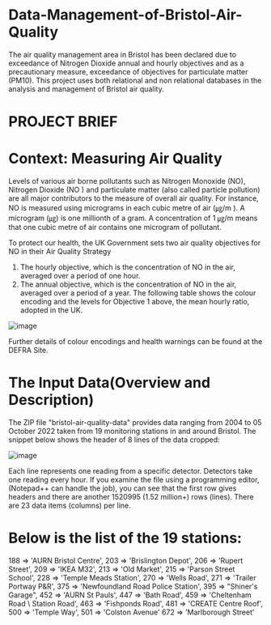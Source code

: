 # Data-Management-of-Bristol-Air-Quality
The air quality management area in Bristol has been declared due to exceedance of Nitrogen Dioxide annual and hourly objectives and as a precautionary measure, exceedance of objectives for particulate matter (PM10).
This project uses both relational and non relational databases in the analysis and management of Bristol air quality.


# PROJECT BRIEF
# Context: Measuring Air Quality

Levels of various air borne pollutants such as Nitrogen Monoxide (NO), Nitrogen Dioxide (NO ) and particulate matter (also called particle pollution) are all major contributors to the measure of overall air quality.
For instance, NO is measured using micrograms in each cubic metre of air (㎍/m ). A microgram (㎍) is one millionth of a gram. A concentration of 1 ㎍/m means that one cubic metre of air contains one microgram of pollutant.

To protect our health, the UK Government sets two air quality objectives for NO in their Air Quality Strategy
1. The hourly objective, which is the concentration of NO in the air, averaged over a period of one hour.
2. The annual objective, which is the concentration of NO in the air, averaged over a period of a year.
The following table shows the colour encoding and the levels for Objective 1 above, the mean hourly ratio,
adopted in the UK.

![image](https://github.com/PillarBox-hub/Data-Management-of-Bristol-Air-Quality/assets/110098621/5e3ac520-0f8b-4d1d-9ae9-b08fd17e64f8)

Further details of colour encodings and health warnings can be found at the DEFRA Site.


# The Input Data(Overview and Description)

The ZIP file "bristol-air-quality-data"  provides data ranging from 2004 to 05 October 2022 taken from 19 monitoring stations in
and around Bristol.
The snippet below shows the header of 8 lines of the data cropped:

![image](https://github.com/PillarBox-hub/Data-Management-of-Bristol-Air-Quality/assets/110098621/01b6541d-d7c9-4957-b5e2-96ca1b381167)


Each line represents one reading from a specific detector. Detectors take one reading every hour. If you examine the file using a programming editor, (Notepad++ can handle the job), you can see that the first row gives headers and there are another 1520995 (1.52 million+) rows (lines). There are 23 data items (columns) per line.


# Below is the list of the 19 stations: 

188 => 'AURN Bristol Centre',
203 => 'Brislington Depot',
206 => 'Rupert Street',
209 => 'IKEA M32',
213 => 'Old Market',
215 => 'Parson Street School',
228 => 'Temple Meads Station',
270 => 'Wells Road',
271 => 'Trailer Portway P&R',
375 => 'Newfoundland Road Police Station',
395 => "Shiner's Garage",
452 => 'AURN St Pauls',
447 => 'Bath Road',
459 => 'Cheltenham Road \ Station Road',
463 => 'Fishponds Road',
481 => 'CREATE Centre Roof',
500 => 'Temple Way',
501 => 'Colston Avenue'
672 => 'Marlborough Street'


